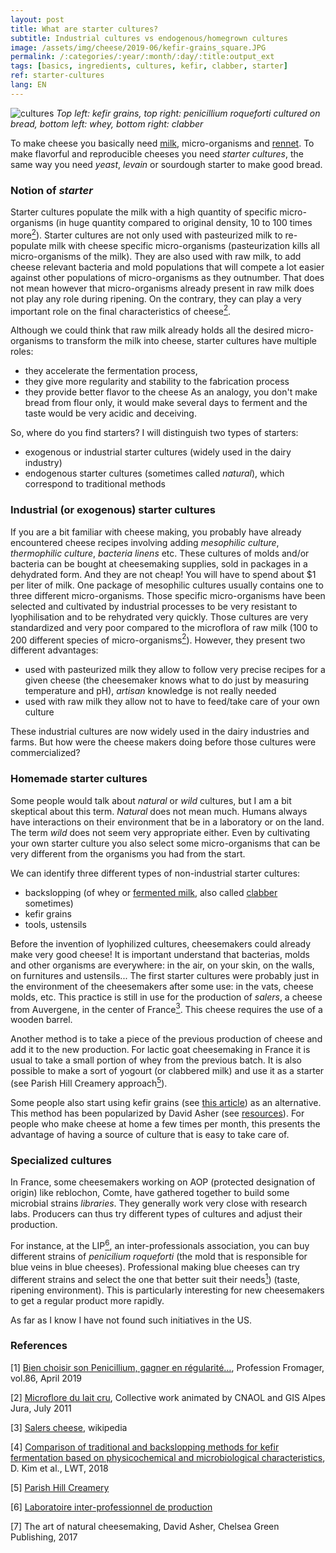 ```yaml
---
layout: post
title: What are starter cultures?
subtitle: Industrial cultures vs endogenous/homegrown cultures
image: /assets/img/cheese/2019-06/kefir-grains_square.JPG
permalink: /:categories/:year/:month/:day/:title:output_ext
tags: [basics, ingredients, cultures, kefir, clabber, starter]
ref: starter-cultures
lang: EN
---
```


![cultures]({{site.baseurl}}/assets/img/cheese/2019-06/cultures_kefir-whey-penroqueforti-clabber.jpg)
*Top left: kefir grains, top right: penicillium roqueforti cultured on bread, bottom left: whey, bottom right: clabber*

<!--excerpt.start-->
To make cheese you basically need [milk]({{site.baseurl}}/2019/03/02/raw-milk.html), micro-organisms and [rennet]({{site.baseurl}}/basics.html).
To make flavorful and reproducible cheeses you need *starter cultures*, the same way you need *yeast*, *levain* or sourdough starter to make good bread.
<!--excerpt.end-->

### Notion of *starter*

Starter cultures populate the milk with a high quantity of specific micro-organisms (in huge quantity compared to original density, 10 to 100 times more[<sup>2</sup>](#2)).
Starter cultures are not only used with pasteurized milk to re-populate milk with cheese specific micro-organisms (pasteurization kills all micro-organisms of the milk).
They are also used with raw milk, to add cheese relevant bacteria and mold populations that will compete a lot easier against other populations of micro-organisms as they outnumber.
That does not mean however that micro-organisms already present in raw milk does not play any role during ripening. 
On the contrary, they can play a very important role on the final characteristics of cheese[<sup>2</sup>](#2).

Although we could think that raw milk already holds all the desired micro-organisms to transform the milk into cheese, starter cultures have multiple roles:
- they accelerate the fermentation process,
- they give more regularity and stability to the fabrication process
- they provide better flavor to the cheese 
As an analogy, you don't make bread from flour only, it would make several days to ferment and the taste would be very acidic and deceiving.

So, where do you find starters? 
I will distinguish two types of starters:
- exogenous or industrial starter cultures (widely used in the dairy industry)
- endogenous starter cultures (sometimes called *natural*), which correspond to traditional methods

### Industrial (or exogenous) starter cultures

If you are a bit familiar with cheese making, you probably have already encountered cheese recipes involving adding *mesophilic culture*, 
*thermophilic culture*, *bacteria linens* etc.
These cultures of molds and/or bacteria can be bought at cheesemaking supplies, sold in packages in a dehydrated form.
And they are not cheap! You will have to spend about $1 per liter of milk.
One package of mesophilic cultures usually contains one to three different micro-organisms. 
Those specific micro-organisms have been selected and cultivated by industrial processes to be very resistant to lyophilisation 
and to be rehydrated very quickly.
Those cultures are very standardized and very poor compared to the microflora of raw milk (100 to 200 different species of micro-organisms[<sup>2</sup>](#2)).
However, they present two different advantages:
- used with pasteurized milk they allow to follow very precise recipes for a given cheese (the cheesemaker knows what to do just by measuring temperature and pH), 
*artisan* knowledge is not really needed
- used with raw milk they allow not to have to feed/take care of your own culture

These industrial cultures are now widely used in the dairy industries and farms. 
But how were the cheese makers doing before those cultures were commercialized?

### Homemade starter cultures

Some people would talk about *natural* or *wild* cultures, but I am a bit skeptical about this term. *Natural* does not mean much. 
Humans always have interactions on their environment that be in a laboratory or on the land.
The term *wild* does not seem very appropriate either. 
Even by cultivating your own starter culture you also select some micro-organisms that can be very different from the organisms you had from the start.

We can identify three different types of non-industrial starter cultures:
- backslopping (of whey or [fermented milk](({{site.baseurl}}/2019/06/14/make-your-own-starter.html)), also called [clabber](({{site.baseurl}}/2019/06/14/make-your-own-starter.html)) sometimes)
- kefir grains
- tools, ustensils

Before the invention of lyophilized cultures, cheesemakers could already make very good cheese!
It is important understand that bacterias, molds and other organisms are everywhere: in the air, on your skin, on the walls, on furnitures and ustensils...
The first starter cultures were probably just in the environment of the cheesemakers after some use: in the vats, cheese molds, etc.
This practice is still in use for the production of *salers*, a cheese from Auvergene, in the center of France[<sup>3</sup>](#3). 
This cheese requires the use of a wooden barrel.

Another method is to take a piece of the previous production of cheese and add it to the new production.
For lactic goat cheesemaking in France it is usual to take a small portion of whey from the previous batch. 
It is also possible to make a sort of yogourt (or clabbered milk) and use it as a starter (see Parish Hill Creamery approach[<sup>5</sup>](#5)).

Some people also start using kefir grains (see [this article]({{site.baseurl}}/2019/03/04/starter-kit.html)) as an alternative. 
This method has been popularized by David Asher (see [resources]({{site.baseurl}}/resources.html)).
For people who make cheese at home a few times per month, this presents the advantage of having a source of culture that is easy to take care of.


### Specialized cultures

In France, some cheesemakers working on AOP (protected designation of origin) like reblochon, Comte, have gathered together to build some microbial strains *libraries*.
They generally work very close with research labs. Producers can thus try different types of cultures and adjust their production.

For instance, at the LIP[<sup>6</sup>](#6), an inter-professionals association, you can buy different strains of *penicilium roqueforti* (the mold that is responsible for blue veins in blue cheeses). 
Professional making blue cheeses can try different strains and select the one that better suit their needs[<sup>1</sup>](#1)) (taste, ripening environment). 
This is particularly interesting for new cheesemakers to get a regular product more rapidly.

As far as I know I have not found such initiatives in the US.


### References

<a class="anchor" id="1">[1]</a> [Bien choisir son Penicillium, gagner en régularité…](https://www.professionfromager.com/magazine/anciens-no/2019/no-86/sur-le-vif/article/bien-choisir-son-penicillium-gagner-en-regularite), Profession Fromager, vol.86, April 2019

<a class="anchor" id="2">[2]</a> [Microflore du lait cru](http://iccheesemongers.com/wp-content/uploads/Microfloredulaitcru-RMT-juillet2011BD.pdf), Collective work animated by CNAOL and GIS Alpes Jura, July 2011

<a class="anchor" id="3">[3]</a> [Salers cheese](https://en.wikipedia.org/wiki/Salers_cheese), wikipedia

[4] [Comparison of traditional and backslopping methods for kefir fermentation based on physicochemical and microbiological characteristics](https://www.sciencedirect.com/science/article/pii/S0023643818306066), 
D. Kim et al., LWT, 2018

<a class="anchor" id="5">[5]</a> [Parish Hill Creamery](https://www.parishhillcreamery.com/cultures)

<a class="anchor" id="6">[6]</a> [Laboratoire inter-professionnel de production](https://www.lip-sas.fr/)

[7] The art of natural cheesemaking, David Asher, Chelsea Green Publishing, 2017